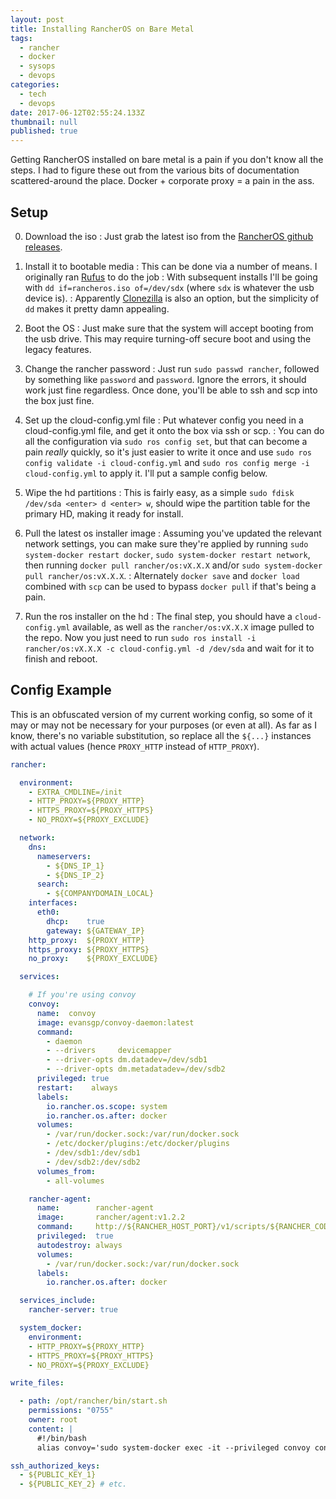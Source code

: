 ```yaml
---
layout: post
title: Installing RancherOS on Bare Metal
tags:
  - rancher
  - docker
  - sysops
  - devops
categories:
  - tech
  - devops
date: 2017-06-12T02:55:24.133Z
thumbnail: null
published: true
---
```


Getting RancherOS installed on bare metal is a pain if you don't know all the steps. I had to figure these out from the various bits of documentation scattered-around the place. Docker + corporate proxy = a pain in the ass.

## Setup

0. Download the iso
: Just grab the latest iso from the [RancherOS github releases](https://github.com/rancher/os/releases).

0. Install it to bootable media
: This can be done via a number of means. I originally ran [Rufus](https://rufus.akeo.ie/) to do the job
: With subsequent installs I'll be going with `dd if=rancheros.iso of=/dev/sdx` (where `sdx` is whatever the usb device is).
: Apparently [Clonezilla](http://clonezilla.org/) is also an option, but the simplicity of `dd` makes it pretty damn appealing.

0. Boot the OS
: Just make sure that the system will accept booting from the usb drive. This may require turning-off secure boot and using the legacy features.

0. Change the rancher password
: Just run `sudo passwd rancher`, followed by something like `password` and `password`. Ignore the errors, it should work just fine regardless. Once done, you'll be able to ssh and scp into the box just fine.

0. Set up the cloud-config.yml file
: Put whatever config you need in a cloud-config.yml file, and get it onto the box via ssh or scp.
: You can do all the configuration via `sudo ros config set`, but that can become a pain _really_ quickly, so it's just easier to write it once and use `sudo ros config validate -i cloud-config.yml` and `sudo ros config merge -i cloud-config.yml` to apply it. I'll put a sample config below.

0. Wipe the hd partitions
: This is fairly easy, as a simple `sudo fdisk /dev/sda <enter> d <enter> w`, should wipe the partition table for the primary HD, making it ready for install.

0. Pull the latest os installer image
: Assuming you've updated the relevant network settings, you can make sure they're applied by running `sudo system-docker restart docker`, `sudo system-docker restart network`, then running `docker pull rancher/os:vX.X.X` and/or `sudo system-docker pull rancher/os:vX.X.X`.
: Alternately `docker save` and `docker load` 
 combined with `scp` can be used to bypass `docker pull` if that's being a pain.

0. Run the ros installer on the hd
: The final step, you should have a `cloud-config.yml` available, as well as the `rancher/os:vX.X.X` image pulled to the repo. Now you just need to run `sudo ros install -i rancher/os:vX.X.X -c cloud-config.yml -d /dev/sda` and wait for it to finish and reboot.

## Config Example

This is an obfuscated version of my current working config, so some of it may or may not be necessary for your purposes (or even at all). As far as I know, there's no variable substitution, so replace all the `${...}` instances with actual values (hence `PROXY_HTTP` instead of `HTTP_PROXY`).

```yaml
rancher:

  environment:
    - EXTRA_CMDLINE=/init
    - HTTP_PROXY=${PROXY_HTTP}
    - HTTPS_PROXY=${PROXY_HTTPS}
    - NO_PROXY=${PROXY_EXCLUDE}

  network:
    dns:
      nameservers:
        - ${DNS_IP_1}
        - ${DNS_IP_2}
      search:
        - ${COMPANYDOMAIN_LOCAL}
    interfaces:
      eth0:
        dhcp:    true
        gateway: ${GATEWAY_IP}
    http_proxy:  ${PROXY_HTTP}
    https_proxy: ${PROXY_HTTPS}
    no_proxy:    ${PROXY_EXCLUDE}

  services:

    # If you're using convoy
    convoy:
      name:  convoy
      image: evansgp/convoy-daemon:latest
      command:
        - daemon
        - --drivers     devicemapper
        - --driver-opts dm.datadev=/dev/sdb1
        - --driver-opts dm.metadatadev=/dev/sdb2
      privileged: true
      restart:    always
      labels:
        io.rancher.os.scope: system
        io.rancher.os.after: docker
      volumes:
        - /var/run/docker.sock:/var/run/docker.sock
        - /etc/docker/plugins:/etc/docker/plugins
        - /dev/sdb1:/dev/sdb1
        - /dev/sdb2:/dev/sdb2
      volumes_from:
        - all-volumes

    rancher-agent:
      name:        rancher-agent
      image:       rancher/agent:v1.2.2
      command:     http://${RANCHER_HOST_PORT}/v1/scripts/${RANCHER_CODE}
      privileged:  true
      autodestroy: always
      volumes:
        - /var/run/docker.sock:/var/run/docker.sock
      labels:
        io.rancher.os.after: docker

  services_include:
    rancher-server: true

  system_docker:
    environment:
    - HTTP_PROXY=${PROXY_HTTP}
    - HTTPS_PROXY=${PROXY_HTTPS}
    - NO_PROXY=${PROXY_EXCLUDE}

write_files:

  - path: /opt/rancher/bin/start.sh
    permissions: "0755"
    owner: root
    content: |
      #!/bin/bash
      alias convoy='sudo system-docker exec -it --privileged convoy convoy'

ssh_authorized_keys:
  - ${PUBLIC_KEY_1}
  - ${PUBLIC_KEY_2} # etc.

```
